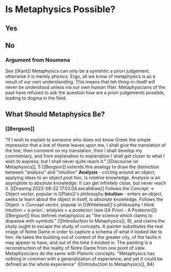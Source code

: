 # Is Metaphysics Possible?

## Yes

## No

### Argument from Noumena
See [[Kant]]
Metaphysics can only be a syntehtic a priori judgement, otherwise it is merely physics. Ergo, all we know of metaphysics is as a result of our own understanding. This means that teh thing-in-itself will never be understood unless via our own human filter.
Metaphysicians of the past have refused to ask the question *how* are a priori judgements possible, leading to dogma in the field.



## What Should Metaphysics Be?
### [[Bergson]]
"If I wish to explain to someone who does not know Greek the simple impression that a line of Home leaves upon me, I shall give the translation of the line,  then comment on my translation, then I shall develop my commentary, and from explanation to explanation I shall get closer to what I wish to express; but I shall never quite reach it." [[Discourse on Metaphysics]], 5
	[[Bergson]] extends this analogy to draw the distinction between "analysis" and "intuition"
		**Analysis** - circling around an object, applying ideas to an object post hoc, is *relative* knowledge. Analysis is an asymptote to absolute knowledge: It can get infinitely close, but never reach it. [[Drawing 2022-08-22 17.03.04.excalidraw]]
			Follows the Concept -> Object vector, popular in [[Plato]]'s philosophy
		**Intuition** - enters an object, seeks to learn about the object in itself, is *absolute* knowledge.
			Follows the Object -> Concept vector, popular in [[Whitehead]]'s philosophy
		I *think* intuition = a priori ; analysis = a posteriori (see [[A Priori - A Posteriori]])
		[[Bergson]] thus defines metaphysics as "the science which claims to dispense with symbols." ([[Introduction to Metaphysics]], 8), and claims the study ought to escape the study of concepts.
			A painter substitutes the real image of Notre Dame in order to capture a schema of what it looked like to him. He takes the building out of context of the greater city, of the faults it may appear to have, and out of the time it existed in. The painting is a reconstruction of the reality of Notre Dame from one point of view. Metaphysicians do the same with Platonic concepts.
"Metaphysics has nothing in common with a generalization of experience, and yet it could be defined as the whole experience" ([[Introduction to Metaphysics]], 84)
